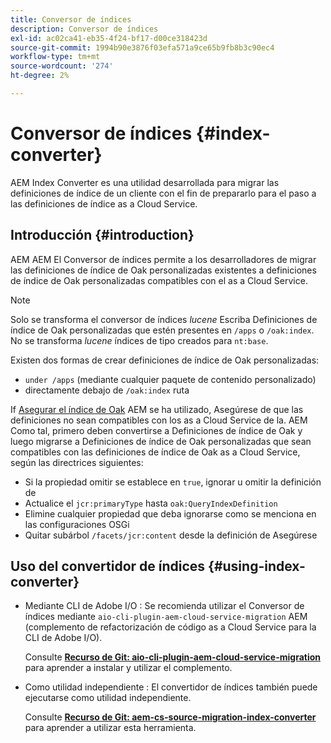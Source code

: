 ```yaml
---
title: Conversor de índices
description: Conversor de índices
exl-id: ac02ca41-eb35-4f24-bf17-d00ce318423d
source-git-commit: 1994b90e3876f03efa571a9ce65b9fb8b3c90ec4
workflow-type: tm+mt
source-wordcount: '274'
ht-degree: 2%

---
```


# Conversor de índices {#index-converter}

AEM Index Converter es una utilidad desarrollada para migrar las definiciones de índice de un cliente con el fin de prepararlo para el paso a las definiciones de índice as a Cloud Service.

## Introducción {#introduction}

AEM AEM El Conversor de índices permite a los desarrolladores de migrar las definiciones de índice de Oak personalizadas existentes a definiciones de índice de Oak personalizadas compatibles con el as a Cloud Service.

>[!NOTE]
>Solo se transforma el conversor de índices *lucene* Escriba Definiciones de índice de Oak personalizadas que estén presentes en `/apps` o `/oak:index`. No se transforma *lucene* índices de tipo creados para `nt:base`.

Existen dos formas de crear definiciones de índice de Oak personalizadas:

* `under /apps` (mediante cualquier paquete de contenido personalizado)
* directamente debajo de `/oak:index` ruta

If [Asegurar el índice de Oak](https://adobe-consulting-services.github.io/acs-aem-commons/features/ensure-oak-index/index.html) AEM se ha utilizado, Asegúrese de que las definiciones no sean compatibles con los as a Cloud Service de la. AEM Como tal, primero deben convertirse a Definiciones de índice de Oak y luego migrarse a Definiciones de índice de Oak personalizadas que sean compatibles con las definiciones de índice de Oak as a Cloud Service, según las directrices siguientes:

* Si la propiedad omitir se establece en `true`, ignorar u omitir la definición de
* Actualice el `jcr:primaryType` hasta `oak:QueryIndexDefinition`
* Elimine cualquier propiedad que deba ignorarse como se menciona en las configuraciones OSGi
* Quitar subárbol `/facets/jcr:content` desde la definición de Asegúrese

## Uso del convertidor de índices {#using-index-converter}

* Mediante CLI de Adobe I/O : Se recomienda utilizar el Conversor de índices mediante `aio-cli-plugin-aem-cloud-service-migration` AEM (complemento de refactorización de código as a Cloud Service para la CLI de Adobe I/O).

  Consulte **[Recurso de Git: aio-cli-plugin-aem-cloud-service-migration](https://github.com/adobe/aio-cli-plugin-aem-cloud-service-migration#introduction)** para aprender a instalar y utilizar el complemento.

* Como utilidad independiente : El convertidor de índices también puede ejecutarse como utilidad independiente.

  Consulte **[Recurso de Git: aem-cs-source-migration-index-converter](https://github.com/adobe/aem-cloud-service-source-migration/tree/master/packages/index-converter)** para aprender a utilizar esta herramienta.
